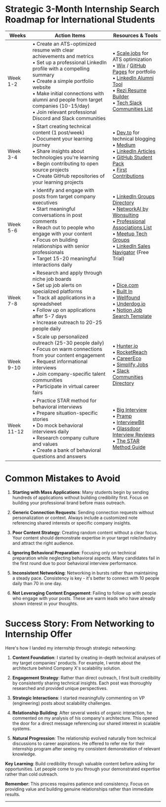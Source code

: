 # Strategic 3-Month Internship Search Roadmap for International Students

| Weeks | Action Items | Resources & Tools |
|-------|--------------|-------------------|
| Week 1-2 | • Create an ATS-optimized resume with clear achievements and metrics<br>• Set up a professional LinkedIn profile with a compelling summary<br>• Create a simple portfolio website<br>• Make initial connections with alumni and people from target companies (10-15/day)<br>• Join relevant professional Discord and Slack communities | • [Scale.jobs](https://scale.jobs) for ATS optimization<br>• [Wix](https://wix.com) / [GitHub Pages](https://pages.github.com) for portfolio<br>• [LinkedIn Alumni Tool](https://www.linkedin.com/school)<br>• [Rezi Resume Builder](https://rezi.ai)<br>• [Tech Slack Communities List](https://github.com/designertype/tech-slack-communities) |
| Week 3-4 | • Start creating technical content (1 post/week)<br>• Document your learning journey<br>• Share insights about technologies you're learning<br>• Begin contributing to open source projects<br>• Create GitHub repositories of your learning projects | • [Dev.to](https://dev.to) for technical blogging<br>• [Medium](https://medium.com)<br>• [LinkedIn Articles](https://www.linkedin.com/post/new/article)<br>• [GitHub Student Pack](https://education.github.com/pack)<br>• [First Contributions](https://github.com/firstcontributions/first-contributions) |
| Week 5-6 | • Identify and engage with posts from target company executives<br>• Start meaningful conversations in post comments<br>• Reach out to people who engage with your content<br>• Focus on building relationships with senior professionals<br>• Target 15-20 meaningful interactions daily | • [LinkedIn Groups Directory](https://www.linkedin.com/groups)<br>• [NetworkAI by Wonsulting](https://wonsulting.com/networkai)<br>• [Professional Associations List](https://www.careeronestop.org/Toolkit/Training/find-professional-associations.aspx)<br>• [Meetup Tech Groups](https://www.meetup.com/topics/tech)<br>• [LinkedIn Sales Navigator](https://business.linkedin.com/sales-solutions/sales-navigator) (Free Trial) |
| Week 7-8 | • Research and apply through niche job boards<br>• Set up job alerts on specialized platforms<br>• Track all applications in a spreadsheet<br>• Follow up on applications after 5-7 days<br>• Increase outreach to 20-25 people daily | • [Dice.com](https://www.dice.com)<br>• [Built In](https://builtin.com)<br>• [Wellfound](https://wellfound.com)<br>• [Underdog.io](https://underdog.io)<br>• [Notion Job Search Template](https://www.notion.so/templates/job-applications-tracker) |
| Week 9-10 | • Scale up personalized outreach (25-30 people daily)<br>• Focus on warm connections from your content engagement<br>• Request informational interviews<br>• Join company-specific talent communities<br>• Participate in virtual career fairs | • [Hunter.io](https://hunter.io)<br>• [RocketReach](https://rocketreach.co)<br>• [CareerEco](https://www.careereco.com/events/virtual-career-fairs)<br>• [Simplify Jobs](https://simplify.jobs)<br>• [Slack Communities Directory](https://slofile.com/category/career) |
| Week 11-12 | • Practice STAR method for behavioral interviews<br>• Prepare situation-specific stories<br>• Do mock behavioral interviews daily<br>• Research company culture and values<br>• Create a bank of behavioral questions and answers | • [Big Interview](https://www.biginterview.com)<br>• [Pramp](https://www.pramp.com)<br>• [InterviewBit](https://www.interviewbit.com)<br>• [Glassdoor Interview Reviews](https://www.glassdoor.com/Interview)<br>• [The STAR Method Guide](https://www.themuse.com/advice/star-interview-method) |

# Common Mistakes to Avoid

1. **Starting with Mass Applications**: Many students begin by sending hundreds of applications without building credibility first. Focus on building your professional brand before mass outreach.

2. **Generic Connection Requests**: Sending connection requests without personalization or context. Always include a customized note referencing shared interests or specific company insights.

3. **Poor Content Strategy**: Creating random content without a clear focus. Your content should demonstrate expertise in your target role/industry and attract the right audience.

4. **Ignoring Behavioral Preparation**: Focusing only on technical preparation while neglecting behavioral aspects. Many candidates fail in the first round due to poor behavioral interview performance.

5. **Inconsistent Networking**: Networking in bursts rather than maintaining a steady pace. Consistency is key - it's better to connect with 10 people daily than 70 in one day.

6. **Not Leveraging Content Engagement**: Failing to follow up with people who engage with your posts. These are warm leads who have already shown interest in your thoughts.

# Success Story: From Networking to Internship Offer 

Here's how I landed my internship through strategic networking:

1. **Content Foundation**: I started by creating in-depth technical analyses of my target companies' products. For example, I wrote about the architecture behind Company X's scalability solution.

2. **Engagement Strategy**: Rather than direct outreach, I first built credibility by consistently sharing technical insights. Each post was thoroughly researched and provided unique perspectives.

3. **Strategic Interactions**: I started meaningfully commenting on VP (engineering) posts about scalability challenges.

4. **Relationship Building**: After several weeks of organic interaction, he commented on my analysis of his company's architecture. This opened the door for a direct message referencing our shared interest in scalable systems.

5. **Natural Progression**: The relationship evolved naturally from technical discussions to career aspirations. He offered to refer me for their internship program after seeing my consistent demonstration of relevant knowledge.

**Key Learning**: Build credibility through valuable content before asking for opportunities. Let people come to you through your demonstrated expertise rather than cold outreach.

**Remember**: This process requires patience and consistency. Focus on providing value and building genuine relationships rather than immediate results.

---
